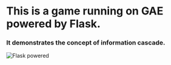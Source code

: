 # This is a game running on GAE powered by Flask. 
### It demonstrates the concept of information cascade.


![Flask powered](http://flask.pocoo.org/static/badges/flask-powered.png)


